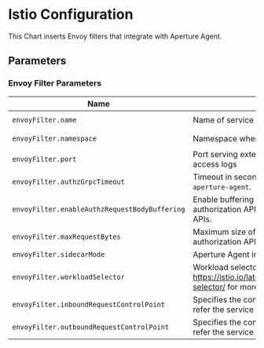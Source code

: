 # Istio Configuration

This Chart inserts Envoy filters that integrate with Aperture Agent.

## Parameters

### Envoy Filter Parameters

| Name                                          | Description                                                                                                                            | Value            |
| --------------------------------------------- | -------------------------------------------------------------------------------------------------------------------------------------- | ---------------- |
| `envoyFilter.name`                            | Name of service running `aperture-agent`                                                                                               | `aperture-agent` |
| `envoyFilter.namespace`                       | Namespace where `aperture-agent` is running                                                                                            | `aperture-agent` |
| `envoyFilter.port`                            | Port serving external authorization API and for streaming access logs                                                                  | `8080`           |
| `envoyFilter.authzGrpcTimeout`                | Timeout in seconds to authorization requests made to `aperture-agent`.                                                                 | `0.25s`          |
| `envoyFilter.enableAuthzRequestBodyBuffering` | Enable buffering request body that is sent over external authorization API. Note: This might break some streaming APIs.                | `true`           |
| `envoyFilter.maxRequestBytes`                 | Maximum size of request that is sent over external authorization API                                                                   | `8192`           |
| `envoyFilter.sidecarMode`                     | Aperture Agent installed using the Sidecar mode                                                                                        | `false`          |
| `envoyFilter.workloadSelector`                | Workload selector for Istio EnvoyFilter. Refer https://istio.io/latest/docs/reference/config/type/workload-selector/ for more details. | `{}`             |
| `envoyFilter.inboundRequestControlPoint`      | Specifies the control point for inbound requests, used to refer the service in Aperture Policy.                                        | `nil`            |
| `envoyFilter.outboundRequestControlPoint`     | Specifies the control point for outbound requests, used to refer the service in Aperture Policy.                                       | `nil`            |
